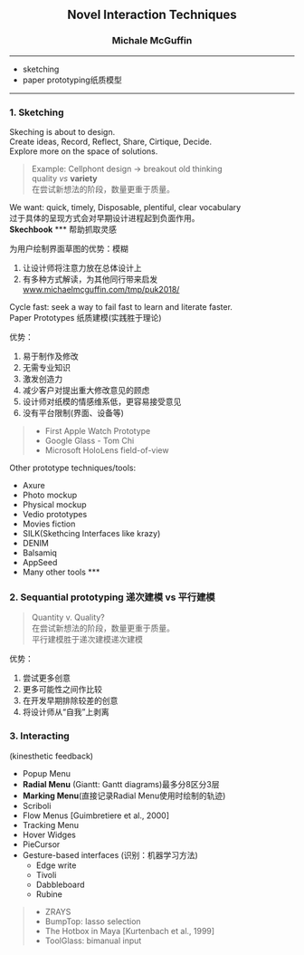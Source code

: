 ## <center>Novel Interaction Techniques  
### <center>Michale McGuffin
---
- sketching
- paper prototyping纸质模型
---
### 1. Sketching  
Skeching is about to design.  
Create ideas, Record, Reflect, Share, Cirtique, Decide.  
Explore more on the space of solutions.
> Example: Cellphont design -> breakout old thinking  
quality *vs* **variety**  
在尝试新想法的阶段，数量更重于质量。

We want: quick, timely, Disposable, plentiful, clear vocabulary  
过于具体的呈现方式会对早期设计进程起到负面作用。  
**Skechbook** *** 帮助抓取灵感  

为用户绘制界面草图的优势：模糊  
1. 让设计师将注意力放在总体设计上  
2. 有多种方式解读，为其他同行带来启发  
  www.michaelmcguffin.com/tmp/puk2018/  

Cycle fast: seek a way to fail fast to learn and literate faster.  
Paper Prototypes  纸质建模(实践胜于理论)  

优势：  
1. 易于制作及修改
2. 无需专业知识
3. 激发创造力
4. 减少客户对提出重大修改意见的顾虑
5. 设计师对纸模的情感维系低，更容易接受意见 
6. 没有平台限制(界面、设备等)  
>- First Apple Watch Prototype 
>- Google Glass - Tom Chi
>- Microsoft HoloLens field-of-view

Other prototype techniques/tools:  
- Axure
- Photo mockup
- Physical mockup
- Vedio prototypes
- Movies fiction
- SILK(Skethcing Interfaces like krazy)
- DENIM
- Balsamiq
- AppSeed
- Many other tools ***
### 2. Sequantial prototyping 递次建模 vs 平行建模 
> Quantity v. Quality?  
> 在尝试新想法的阶段，数量更重于质量。  
平行建模胜于递次建模递次建模  

优势：
1. 尝试更多创意
2. 更多可能性之间作比较
3. 在开发早期排除较差的创意
4. 将设计师从“自我”上剥离

### 3. Interacting 
(kinesthetic feedback)  
- Popup Menu  
- **Radial Menu** (Giantt: Gantt diagrams)最多分8区分3层  
- **Marking Menu**(直接记录Radial Menu使用时绘制的轨迹)   
- Scriboli
- Flow Menus [Guimbretiere et al., 2000]
- Tracking Menu
- Hover Widges
- PieCursor
- Gesture-based interfaces (识别：机器学习方法)
  - Edge write
  - Tivoli
  - Dabbleboard
  - Rubine 


>- ZRAYS  
>- BumpTop: Iasso selection
>- The Hotbox in Maya [Kurtenbach et al., 1999]
>- ToolGlass: bimanual input
